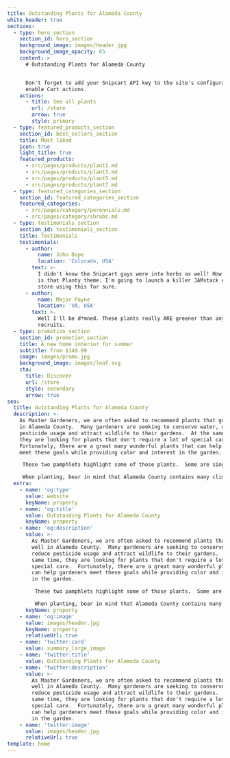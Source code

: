 ```yaml
---
title: Outstanding Plants for Alameda County
white_header: true
sections:
  - type: hero_section
    section_id: hero_section
    background_image: images/header.jpg
    background_image_opacity: 65
    content: >
      # Outstanding Plants for Alameda County


      Don't forget to add your Snipcart API key to the site's configuration to
      enable Cart actions.
    actions:
      - title: See all plants
        url: /store
        arrow: true
        style: primary
  - type: featured_products_section
    section_id: best_sellers_section
    title: Most liked
    icon: true
    light_title: true
    featured_products:
      - src/pages/products/plant1.md
      - src/pages/products/plant3.md
      - src/pages/products/plant5.md
      - src/pages/products/plant7.md
  - type: featured_categories_section
    section_id: featured_categories_section
    featured_categories:
      - src/pages/category/perennials.md
      - src/pages/category/shrubs.md
  - type: testimonials_section
    section_id: testimonials_section
    title: Testimonials
    testimonials:
      - author:
          name: John Dope
          location: 'Colorado, USA'
        text: >-
          I didn't know the Snipcart guys were into herbs as well! How beautiful
          is that Planty theme. I'm going to launch a killer JAMstack e-commerce
          store using this for sure.
      - author:
          name: Major Payne
          location: 'VA, USA'
        text: >-
          Well I'll be d*mned. These plants really ARE greener than any of my
          recruits.
  - type: promotion_section
    section_id: promotion_section
    title: A new home interior for summer
    subtitle: from $149.99
    image: images/promo.jpg
    background_image: images/leaf.svg
    cta:
      title: Discover
      url: /store
      style: secondary
      arrow: true
seo:
  title: Outstanding Plants for Alameda County
  description: >-
    As Master Gardeners, we are often asked to recommend plants that grow well
    in Alameda County.  Many gardeners are seeking to conserve water, reduce
    pesticide usage and attract wildlife to their gardens.  At the same time,
    they are looking for plants that don't require a lot of special care. 
    Fortunately, there are a great many wonderful plants that can help gardeners
    meet these goals while providing color and interest in the garden.

     These two pamphlets highlight some of those plants.  Some are single species, while others are genera of plants with species ranging from groundcovers to large shrubs.  We have recommended some species and varieties, however, there are many others that will perform well and look beautiful.  The plants listed are some specific choices with which Master Gardeners have had positive experiences. Always check the label of the plant you are buying for its final size as well as water, sun and care requirements.

     When planting, bear in mind that Alameda County contains many climactic zones or micro-climates, so a plant that tolerates full sun in coastal Berkeley may require afternoon shade in Livermore.  And plants that need no summer water in San Leandro, might benefit from an occasional deep soaking in Pleasanton.  We have noted this throughout the brochures, but you will achieve the best results if you learn about your own micro-climate and consult with your local nursery
  extra:
    - name: 'og:type'
      value: website
      keyName: property
    - name: 'og:title'
      value: Outstanding Plants for Alameda County
      keyName: property
    - name: 'og:description'
      value: >-
        As Master Gardeners, we are often asked to recommend plants that grow
        well in Alameda County.  Many gardeners are seeking to conserve water,
        reduce pesticide usage and attract wildlife to their gardens.  At the
        same time, they are looking for plants that don't require a lot of
        special care.  Fortunately, there are a great many wonderful plants that
        can help gardeners meet these goals while providing color and interest
        in the garden.

         These two pamphlets highlight some of those plants.  Some are single species, while others are genera of plants with species ranging from groundcovers to large shrubs.  We have recommended some species and varieties, however, there are many others that will perform well and look beautiful.  The plants listed are some specific choices with which Master Gardeners have had positive experiences. Always check the label of the plant you are buying for its final size as well as water, sun and care requirements.

         When planting, bear in mind that Alameda County contains many climactic zones or micro-climates, so a plant that tolerates full sun in coastal Berkeley may require afternoon shade in Livermore.  And plants that need no summer water in San Leandro, might benefit from an occasional deep soaking in Pleasanton.  We have noted this throughout the brochures, but you will achieve the best results if you learn about your own micro-climate and consult with your local nursery
      keyName: property
    - name: 'og:image'
      value: images/header.jpg
      keyName: property
      relativeUrl: true
    - name: 'twitter:card'
      value: summary_large_image
    - name: 'twitter:title'
      value: Outstanding Plants for Alameda County
    - name: 'twitter:description'
      value: >-
        As Master Gardeners, we are often asked to recommend plants that grow
        well in Alameda County.  Many gardeners are seeking to conserve water,
        reduce pesticide usage and attract wildlife to their gardens.  At the
        same time, they are looking for plants that don't require a lot of
        special care.  Fortunately, there are a great many wonderful plants that
        can help gardeners meet these goals while providing color and interest
        in the garden.
    - name: 'twitter:image'
      value: images/header.jpg
      relativeUrl: true
template: home
---
```

